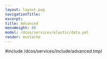 ```yaml
---
layout: layout.pug
navigationTitle:
excerpt:
title: Advanced
menuWeight: 80
model: /dcos/services/elastic/data.yml
render: mustache
---
```


#include /dcos/services/include/advanced.tmpl
